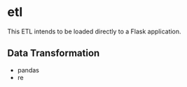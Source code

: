 # etl
This ETL intends to be loaded directly to a Flask application.<br>

## Data Transformation <br>
<ul>
  <li>pandas</li>
  <li>re</li>
</ul>
